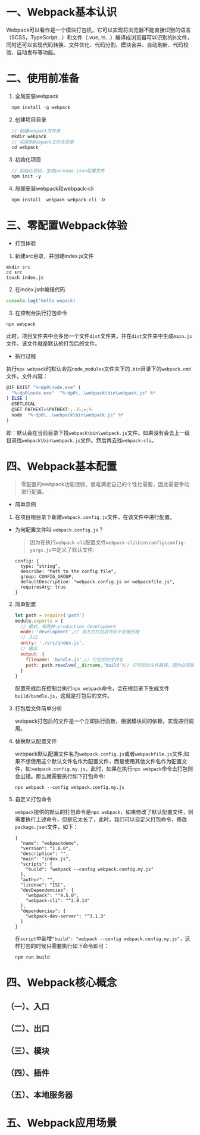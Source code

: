 # 一、Webpack基本认识
Webpack可以看作是一个模块打包机，它可以实现将浏览器不能直接识别的语言（SCSS，TypeScript...）和文件（.vue,.ts...）编译成浏览器可以识别的js文件，同时还可以实现代码转换、文件优化、代码分割、模块合并、自动刷新、代码校验、自动发布等功能。

# 二、使用前准备
1. 全局安装webpack
```C
  npm install -g webpack
```
2. 创建项目目录
```C
  // 创建webpack文件夹
  mkdir webpack
  // 切换到Webpack文件夹目录
  cd webpack
```
3. 初始化项目
```C
  // 初始化项目，生成package.json配置文件
  npm init -y
```
4. 局部安装webpack和webpack-cli
```C
  npm install  webpack webpack-cli -D
```

# 三、零配置Webpack体验
* 打包体验
1. 新建src目录，并创建index.js文件
```
mkdir src
cd src
touch index.js
```
2. 在index.js中编辑代码
```javascript
console.log('hello wepack)
```
3. 在控制台执行打包命令
```
npx webpack
```
此时，项目文件夹中会多出一个文件`dist`文件夹，并在`dist`文件夹中生成`main.js`文件。该文件就是默认的打包后的文件。

* 执行过程

执行`npx webpack`时默认会找`node_modules`文件夹下的`.bin`目录下的`webpack.cmd`文件。文件内容：
```javascript
@IF EXIST "%~dp0\node.exe" (
  "%~dp0\node.exe"  "%~dp0\..\webpack\bin\webpack.js" %*
) ELSE (
  @SETLOCAL
  @SET PATHEXT=%PATHEXT:;.JS;=;%
  node  "%~dp0\..\webpack\bin\webpack.js" %*
)
```
即：默认会在当前目录下找`webpack\bin\webpack.js`文件。如果没有会去上一级目录找`webpack\bin\webpack.js`文件。然后再去找`webpack-cli`。

# 四、Webpack基本配置
> 零配置的webpack功能很弱，很难满足自己的个性化需要，因此需要手动进行配置。
* 简单示例

1. 在项目根目录下新建`webpack.config.js`文件，在该文件中进行配置。
 * 为何配置文件叫 `webpack.config.js`？
    > 因为在执行`webpack-cli`配置文件`webpack-cli\bin\config\config-yargs.js`中定义了默认文件:
    ```
    config: {
      type: "string",
      describe: "Path to the config file",
      group: CONFIG_GROUP,
      defaultDescription: "webpack.config.js or webpackfile.js",
      requiresArg: true
    }
    ```
2. 简单配置
    ```javascript
    let path = require('path')
    module.exports = {
      // 模式，有两种-production development
      mode: 'development',// 该方式打包后代码不会被压缩
      // 入口
      entry: './src/index.js',
      // 输出
      output: {
        filename: 'bundle.js',// 打包后的文件名
        path: path.resolve(__dirname,'build')// 打包后的文件路径，因为必须是一个绝对路径，因此引入了path模块
      }
    }
    ```
    配置完成后在控制台执行`npx webpack`命令，会在根目录下生成文件`build/bundle.js`，这就是打包后的文件。

3. 打包后文件简单分析

    webpack打包后的文件是一个立即执行函数，根据模块间的依赖，实现递归调用。

4. 替换默认配置文件

    webpack默认配置文件名为`webpack.config.js`或者`webpackfile.js`文件,如果不想使用这个默认文件名作为配置文件，而是使用其他文件名作为配置文件，如:`webpack.config.my.js`，此时，如果在执行`npx webpack`命令去打包则会出错。那么就需要执行如下打包命令:
    ```
    npx webpack --config webpack.config.my.js
    ```  

5. 自定义打包命令

    `webpack`提供的默认的打包命令是`npx webpack`，如果修改了默认配置文件，则需要执行上述命令，但是它太长了，此时，我们可以自定义打包命令，修改`package.json`文件，如下：
    ```
    {
      "name": "webpackdemo",
      "version": "1.0.0",
      "description": "",
      "main": "index.js",
      "scripts": {
        "build": "webpack --config webpack.config.my.js"
      },
      "author": "",
      "license": "ISC",
      "devDependencies": {
        "webpack": "^4.5.0",
        "webpack-cli": "^2.0.14"
      },
      "dependencies": {
        "webpack-dev-server": "^3.1.3"
      }
    }
    ```
    在`script`中新增`"build": "webpack --config webpack.config.my.js"`，这样打包的时候只需要执行如下命令即可：
    ```
    npm run build
    ```
# 四、Webpack核心概念
## （一）、入口

## （二）、出口

## （三）、模块

## （四）、插件

## （五）、本地服务器

# 五、Webpack应用场景